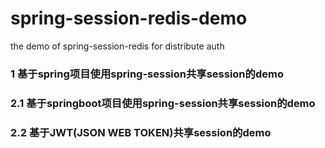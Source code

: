 # spring-session-redis-demo
the demo of spring-session-redis for distribute auth

### 1 基于spring项目使用spring-session共享session的demo
### 2.1 基于springboot项目使用spring-session共享session的demo
### 2.2 基于JWT(JSON WEB TOKEN)共享session的demo
